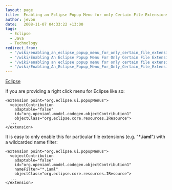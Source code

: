 ```yaml
---
layout: page
title:  Enabling an Eclipse Popup Menu for only Certain File Extensions
author: jevon
date:   2008-11-07 04:33:22 +13:00
tags:
  - Eclipse
  - Java
  - Technology
redirect_from:
  - "/wiki/enabling_an_eclipse_popup_menu_for_only_certain_file_extensions"
  - "/wiki/Enabling An Eclipse Popup Menu For Only Certain File Extensions"
  - "/wiki/enabling an eclipse popup menu for only certain file extensions"
  - "/wiki/Enabling_An_Eclipse_Popup_Menu_For_Only_Certain_File_Extensions"
---
```


[Eclipse](Eclipse.md)

If you are providing a right click menu for Eclipse like so:

```
<extension point="org.eclipse.ui.popupMenus">
  <objectContribution
    adaptable="false"
    id="org.openiaml.model.codegen.objectContribution1"
    objectClass="org.eclipse.core.resources.IResource">
  ...
</extension>
```

It is easy to only enable this for particular file extensions (e.g. "***.iaml**") with a wildcarded name filter:

```
<extension point="org.eclipse.ui.popupMenus">
  <objectContribution
    adaptable="false"
    id="org.openiaml.model.codegen.objectContribution1"
    nameFilter="*.iaml"
    objectClass="org.eclipse.core.resources.IResource">
  ...
</extension>
```
